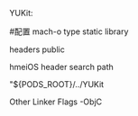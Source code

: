  
YUKit:

#配置
mach-o type  static library

headers public



hmeiOS  header search path

"${PODS_ROOT}/../YUKit

Other Linker Flags
-ObjC
